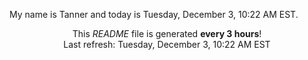 My name is Tanner and today is Tuesday, December 3, 10:22 AM EST.

<p align="center">This <i>README</i> file is generated <b>every 3 hours</b>!</br>Last refresh: Tuesday, December 3, 10:22 AM EST<br /></p>
